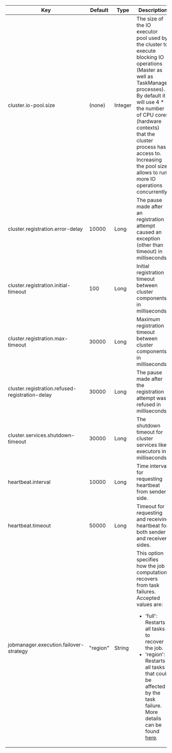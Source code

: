 | Key | Default | Type | Description |
|-----|---------|------|-------------|
| cluster.io-pool.size | (none) | Integer | The size of the IO executor pool used by the cluster to execute blocking IO operations (Master as well as TaskManager processes). By default it will use 4 * the number of CPU cores (hardware contexts) that the cluster process has access to. Increasing the pool size allows to run more IO operations concurrently. |
| cluster.registration.error-delay | 10000 | Long | The pause made after an registration attempt caused an exception (other than timeout) in milliseconds. |
| cluster.registration.initial-timeout | 100 | Long | Initial registration timeout between cluster components in milliseconds. |
| cluster.registration.max-timeout | 30000 | Long | Maximum registration timeout between cluster components in milliseconds. |
| cluster.registration.refused-registration-delay | 30000 | Long | The pause made after the registration attempt was refused in milliseconds. |
| cluster.services.shutdown-timeout | 30000 | Long | The shutdown timeout for cluster services like executors in milliseconds. |
| heartbeat.interval | 10000 | Long | Time interval for requesting heartbeat from sender side. |
| heartbeat.timeout | 50000 | Long | Timeout for requesting and receiving heartbeat for both sender and receiver sides. |
| jobmanager.execution.failover-strategy | "region" | String | This option specifies how the job computation recovers from task failures. Accepted values are:<ul><li>'full': Restarts all tasks to recover the job.</li><li>'region': Restarts all tasks that could be affected by the task failure. More details can be found [here]({{.Site.BaseURL}}/docs/dev/execution/task_failure_recovery#restart-pipelined-region-failover-strategy).</li></ul> |

